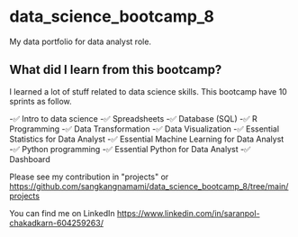 # data_science_bootcamp_8
My data portfolio for data analyst role.

## What did I learn from this bootcamp?

I learned a lot of stuff related to data science skills. This bootcamp have 10 sprints as follow.

-✅ Intro to data science
-✅ Spreadsheets
-✅ Database (SQL)
-✅ R Programming
-✅ Data Transformation
-✅ Data Visualization
-✅ Essential Statistics for Data Analyst
-✅ Essential Machine Learning for Data Analyst
-✅ Python programming
-✅ Essential Python for Data Analyst
-✅ Dashboard

Please see my contribution in "projects" or https://github.com/sangkangnamami/data_science_bootcamp_8/tree/main/projects

You can find me on  LinkedIn https://www.linkedin.com/in/saranpol-chakadkarn-604259263/
